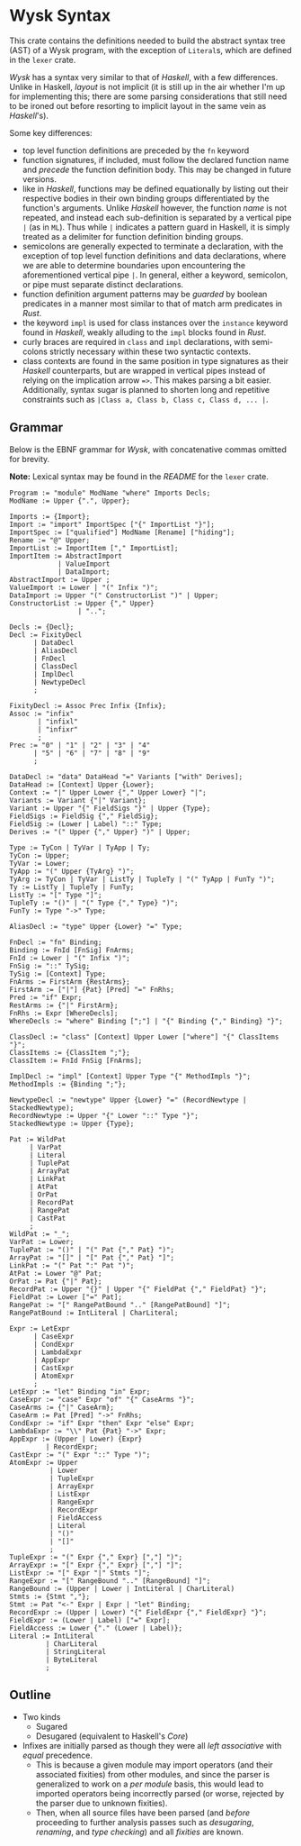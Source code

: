 # Wysk Syntax
This crate contains the definitions needed to build the abstract
syntax tree (AST) of a Wysk program, with the exception of `Literal`s, which are
defined in the `lexer` crate.

*Wysk* has a syntax very similar to that of *Haskell*, with a few differences.
Unlike in Haskell, *layout* is not implicit (it is still up in the air whether
I'm up for implementing this; there are some parsing considerations that still
need to be ironed out before resorting to implicit layout in the same vein as
*Haskell*'s).

Some key differences:
* top level function definitions are preceded by the `fn` keyword
* function signatures, if included, must follow the declared function name and
  *precede* the function definition body. This may be changed in future
  versions.
* like in *Haskell*, functions may be defined equationally by listing out their
  respective bodies in their own binding groups differentiated by the function's
  arguments. Unlike *Haskell* however, the function *name* is not repeated, and
  instead each sub-definition is separated by a vertical pipe `|` (as in `ML`).
  Thus while `|` indicates a pattern guard in Haskell, it is simply treated as a
  delimiter for function definition binding groups. 
* semicolons are generally expected to terminate a declaration, with the
  exception of top level function definitions and data declarations, where we
  are able to determine boundaries upon encountering the aforementioned vertical
  pipe `|`. In general, either a keyword, semicolon, or pipe must separate
  distinct declarations. 
* function definition argument patterns may be *guarded* by boolean predicates
  in a manner most similar to that of match arm predicates in *Rust*.
* the keyword `impl` is used for class instances over the `instance` keyword
  found in *Haskell*, weakly alluding to the `impl` blocks found in *Rust*. 
* curly braces are required in `class` and `impl` declarations, with semi-colons
  strictly necessary within these two syntactic contexts.
* class contexts are found in the same position in type signatures as their
  *Haskell* counterparts, but are wrapped in vertical pipes instead of relying
  on the implication arrow `=>`. This makes parsing a bit easier. Additionally,
  syntax sugar is planned to shorten long and repetitive constraints such as
  `|Class a, Class b, Class c, Class d, ... |`. 

## Grammar
Below is the EBNF grammar for *Wysk*, with concatenative commas omitted for brevity.

**Note:** Lexical syntax may be found in the *README* for the `lexer` crate.

```ebnf
Program := "module" ModName "where" Imports Decls;
ModName := Upper {".", Upper};

Imports := {Import};
Import := "import" ImportSpec ["{" ImportList "}"];
ImportSpec := ["qualified"] ModName [Rename] ["hiding"];
Rename := "@" Upper;
ImportList := ImportItem ["," ImportList];
ImportItem := AbstractImport 
            | ValueImport 
            | DataImport;
AbstractImport := Upper ;
ValueImport := Lower | "(" Infix ")";
DataImport := Upper "(" ConstructorList ")" | Upper;
ConstructorList := Upper {"," Upper}
                 | "..";

Decls := {Decl};
Decl := FixityDecl 
      | DataDecl 
      | AliasDecl 
      | FnDecl
      | ClassDecl 
      | ImplDecl 
      | NewtypeDecl
      ;

FixityDecl := Assoc Prec Infix {Infix};
Assoc := "infix" 
       | "infixl" 
       | "infixr"
       ;
Prec := "0" | "1" | "2" | "3" | "4" 
      | "5" | "6" | "7" | "8" | "9"
      ;

DataDecl := "data" DataHead "=" Variants ["with" Derives];
DataHead := [Context] Upper {Lower};
Context := "|" Upper Lower {"," Upper Lower} "|";
Variants := Variant {"|" Variant};
Variant := Upper "{" FieldSigs "}" | Upper {Type};
FieldSigs := FieldSig {"," FieldSig};
FieldSig := (Lower | Label) "::" Type;
Derives := "(" Upper {"," Upper} ")" | Upper;

Type := TyCon | TyVar | TyApp | Ty;
TyCon := Upper;
TyVar := Lower;
TyApp := "(" Upper {TyArg} ")";
TyArg := TyCon | TyVar | ListTy | TupleTy | "(" TyApp | FunTy ")";
Ty := ListTy | TupleTy | FunTy;
ListTy := "[" Type "]";
TupleTy := "()" | "(" Type {"," Type} ")";
FunTy := Type "->" Type;

AliasDecl := "type" Upper {Lower} "=" Type;

FnDecl := "fn" Binding;
Binding := FnId [FnSig] FnArms;
FnId := Lower | "(" Infix ")";
FnSig := "::" TySig;
TySig := [Context] Type;
FnArms := FirstArm {RestArms};
FirstArm := ["|"] {Pat} [Pred] "=" FnRhs;
Pred := "if" Expr;
RestArms := {"|" FirstArm};
FnRhs := Expr [WhereDecls];
WhereDecls := "where" Binding [";"] | "{" Binding {"," Binding} "}";

ClassDecl := "class" [Context] Upper Lower ["where"] "{" ClassItems "}";
ClassItems := {ClassItem ";"};
ClassItem := FnId FnSig [FnArms];

ImplDecl := "impl" [Context] Upper Type "{" MethodImpls "}";
MethodImpls := {Binding ";"};

NewtypeDecl := "newtype" Upper {Lower} "=" (RecordNewtype | StackedNewtype);
RecordNewtype := Upper "{" Lower "::" Type "}";
StackedNewtype := Upper {Type};

Pat := WildPat
     | VarPat
     | Literal
     | TuplePat
     | ArrayPat
     | LinkPat
     | AtPat
     | OrPat
     | RecordPat
     | RangePat
     | CastPat
     ;
WildPat := "_";
VarPat := Lower;
TuplePat := "()" | "(" Pat {"," Pat} ")";
ArrayPat := "[]" | "[" Pat {"," Pat} "]";
LinkPat := "(" Pat ":" Pat ")";
AtPat := Lower "@" Pat;
OrPat := Pat {"|" Pat};
RecordPat := Upper "{}" | Upper "{" FieldPat {"," FieldPat} "}";
FieldPat := Lower ["=" Pat];
RangePat := "[" RangePatBound ".." [RangePatBound] "]";
RangePatBound := IntLiteral | CharLiteral;

Expr := LetExpr 
      | CaseExpr 
      | CondExpr 
      | LambdaExpr 
      | AppExpr 
      | CastExpr 
      | AtomExpr
      ;
LetExpr := "let" Binding "in" Expr;
CaseExpr := "case" Expr "of" "{" CaseArms "}";
CaseArms := {"|" CaseArm};
CaseArm := Pat [Pred] "->" FnRhs;
CondExpr := "if" Expr "then" Expr "else" Expr;
LambdaExpr := "\\" Pat {Pat} "->" Expr;
AppExpr := (Upper | Lower) {Expr} 
         | RecordExpr;
CastExpr := "(" Expr "::" Type ")";
AtomExpr := Upper 
          | Lower 
          | TupleExpr 
          | ArrayExpr 
          | ListExpr 
          | RangeExpr
          | RecordExpr 
          | FieldAccess 
          | Literal
          | "()" 
          | "[]"
          ;
TupleExpr := "(" Expr {"," Expr} [","] ")";
ArrayExpr := "[" Expr {"," Expr} [","] "]";
ListExpr := "[" Expr "|" Stmts "]";
RangeExpr := "[" RangeBound ".." [RangeBound] "]";
RangeBound := (Upper | Lower | IntLiteral | CharLiteral)
Stmts := {Stmt ","};
Stmt := Pat "<-" Expr | Expr | "let" Binding;
RecordExpr := (Upper | Lower) "{" FieldExpr {"," FieldExpr} "}";
FieldExpr := (Lower | Label) ["=" Expr];
FieldAccess := Lower {"." (Lower | Label)};
Literal := IntLiteral 
         | CharLiteral 
         | StringLiteral
         | ByteLiteral
         ;

```

## Outline
* Two kinds
    - Sugared
    - Desugared (equivalent to Haskell's *Core*)
* Infixes are initially parsed as though they were all *left associative* with *equal* precedence.
    - This is because a given module may import operators (and their associated
      fixities) from other modules, and since the parser is generalized to work
      on a *per module* basis, this would lead to imported operators being
      incorrectly parsed (or worse, rejected by the parser due to unknown
      fixities).
    - Then, when all source files have been parsed (and *before* proceeding to
      further analysis passes such as *desugaring*, *renaming*, and *type
      checking*) and all *fixities* are known.